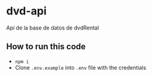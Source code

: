 # dvd-api

Api de la base de datos de dvdRental

## How to run this code

- `npm i`
- Clone `.env.example` into `.env` file with the credentials
